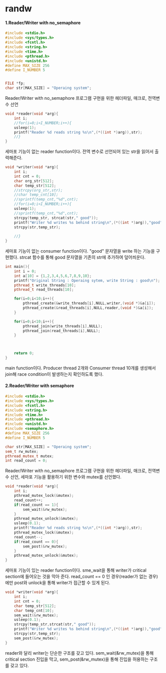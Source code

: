 # randw

#### 1.Reader/Writer with no_semaphore
```cpp
#include <stdio.h>
#include <sys/types.h>
#include <fcntl.h>
#include <string.h>
#include <time.h>
#include <pthread.h>
#include <unistd.h>
#define MAX_SIZE 256
#define I_NUMBER 5


FILE *fp;
char str[MAX_SIZE] = "Operaing system";
```
Reader/Writer with no_semaphore 프로그램 구현을 위한 헤더파일, 매크로, 전역변수 선언
```cpp
void *reader(void *arg){
	int i;
	//for(i=0;i<I_NUMBER;i++){
	usleep(1);
	printf("Reader %d reads string %s\n",(*((int *)arg)),str);
	//}
}
```
세마포 기능이 없는 reader function이다. 전역 변수로 선언되어 있는 str을 읽어서 출력해준다.
```cpp
void *writer(void *arg){
	int i;
	int cnt = 0;
	char org_str[512];
	char temp_str[512];
	//strcpy(org_str,str);
	//char temp_cnt[10];
	//sprintf(temp_cnt,"%d",cnt);
	//for(i=0;i<I_NUMBER;i++){
	usleep(1);
	//sprintf(temp_cnt,"%d",cnt);
	strcpy(temp_str, strcat(str," good"));
	printf("Writer %d writes %s behind string\n",(*((int *)arg)),"good");
	strcpy(str,temp_str);
	
	//}
}
```
세마포 기능이 없는 consumer function이다. "good" 문자열을 write 하는 기능을 구현했다. strcat 함수를 통해 good 문자열을 기존의 str에 추가하여 덮어씌운다.
```cpp
int main(){
	int i = 0;
	int a[10] = {1,2,3,4,5,6,7,8,9,10};
	printf("Original String : Operaing sytem, write String : good\n");
	pthread_t write_threads[10];
	pthread_t read_threads[10];

	for(i=0;i<10;i++){
		pthread_create(&write_threads[i],NULL,writer,(void *)&a[i]);
		pthread_create(&read_threads[i],NULL,reader,(void *)&a[i]);
	}

	for(i=0;i<10;i++){
		pthread_join(write_threads[i],NULL);
		pthread_join(read_threads[i],NULL);
	}


	
	return 0;
}

```
main function이다. Producer thread 2개와 Consumer thread 10개를 생성해서 join해 race condition이 발생하는지 확인하도록 했다.
#### 2.Reader/Writer with semaphore
```cpp
#include <stdio.h>
#include <sys/types.h>
#include <fcntl.h>
#include <string.h>
#include <time.h>
#include <pthread.h>
#include <unistd.h>
#include <semaphore.h>
#define MAX_SIZE 256
#define I_NUMBER 5

char str[MAX_SIZE] = "Operaing system";
sem_t rw_mutex;
pthread_mutex_t mutex;
int read_count = 0;
```
Reader/Writer with no_semaphore 프로그램 구현을 위한 헤더파일, 매크로, 전역변수 선언, 세마포 기능을 활용하기 위한 변수와 mutex를 선언했다.
```cpp
void *reader(void *arg){
	int i;
	pthread_mutex_lock(&mutex);
	read_count++;
	if(read_count == 1){
		sem_wait(&rw_mutex);
	}
	pthread_mutex_unlock(&mutex);
	usleep(0.1);
	printf("Reader %d reads string %s\n",(*((int *)arg)),str);
	pthread_mutex_lock(&mutex);
	read_count--;
	if(read_count == 0){
		sem_post(&rw_mutex);
	}
	pthread_mutex_unlock(&mutex);
}
```
세마포 기능이 있는 reader function이다. sme_wait을 통해 writer가 critical section에 들어오는 것을 막아 준다. read_count == 0 인 경우(reader가 없는 경우)에만 post와 unlock을 통해 writer가 접근할 수 있게 된다. 
```cpp
void *writer(void *arg){
	int i;
	int cnt = 0;
	char temp_str[512];
	char temp_cnt[10];
	sem_wait(&rw_mutex);
	usleep(0.1);
	strcpy(temp_str,strcat(str," good"));
	printf("Writer %d writes %s behind string\n",(*((int *)arg)),"good");
	strcpy(str,temp_str);
	sem_post(&rw_mutex);
}
```
reader와 달리 writer는 단순한 구조를 갖고 있다. sem_wait(&rw_mutex)을 통해 critical section 진입을 막고, sem_post(&rw_mutex)을 통해 진입을 허용하는 구조를 갖고 있다.
